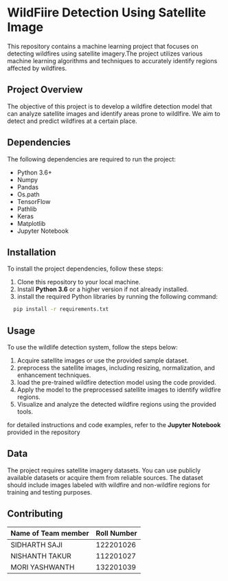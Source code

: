 # WildFiire Detection Using Satellite Image

This repository contains a machine learning project that focuses on detecting wildfires using satellite imagery.The project utilizes various machine learning algorithms and techniques to accurately identify regions affected by wildfires.

## Project Overview

The objective of this project is to develop a wildfire detection model that can analyze satellite images and identify areas prone to wildlfire. We aim to detect and predict wildfires at a certain place.

## Dependencies

The following dependencies are required to run the project:

+ Python 3.6+
+ Numpy
+ Pandas
+ Os.path
+ TensorFlow
+ Pathlib
+ Keras
+ Matplotlib
+ Jupyter Notebook

## Installation

To install the project dependencies, follow these steps:

1. Clone this repository to your local machine.
2. Install __Python 3.6__ or a higher version if not already installed.
3. install the required Python libraries by running the following command:

```bash
  pip install -r requirements.txt
```

## Usage

To use the wildlife detection system,
follow the steps below:

1. Acquire satellite images or use the provided sample dataset.
2. preprocess the satellite images, including resizing, normalization, and enhancement techniques.
3. load the pre-trained wildfire detection model using the code provided.
4. Apply the model to the preprocessed satellite images to identify wildfire regions.
5. Visualize and analyze the detected wildfire regions using the provided tools.

for detailed instructions and code examples, refer to the __Jupyter Notebook__ provided in the repository

## Data

The project requires satellite imagery datasets. You can use publicly available datasets or acquire them from reliable sources. The dataset should include images labeled with wildfire and non-wildfire regions for training and testing purposes.

## Contributing

| Name of Team member  | Roll Number   |
| -------------------- | ------------- |
| SIDHARTH SAJI        | 122201026     |
| NISHANTH TAKUR       | 112201027     |
| MORI YASHWANTH       | 132201039     |
